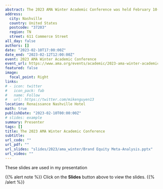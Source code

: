 ```yaml
---
abstract: The 2023 AMA Winter Academic Conference was held February 10-12, 2023
address:
  city: Nashville
  country: United States
  postcode: "37203"
  region: TN
  street: 611 Commerce Street
all_day: false
authors: []
date: "2023-02-10T17:00:00Z"
date_end: "2023-02-12T12:00:00Z"
event: 2023 AMA Winter Academic Conference
event_url: https://www.ama.org/events/academic/2023-ama-winter-academic-conference/
featured: false
image:
  focal_point: Right
links:
# - icon: twitter
#   icon_pack: fab
#   name: Follow
#   url: https://twitter.com/mikenguyen13
location: Renaissance Nashville Hotel
math: true
publishDate: "2023-02-10T00:00:00Z"
# slides: example
summary: Presenter
tags: []
title: The 2023 AMA Winter Academic Conference
subtitle: 
url_code: ""
url_pdf: ""
url_slides: "slides/2023/ama_winter/Brand Equity Meta-Analysis.pptx"
url_video: ""
---
```


These slides are used in my presentation

{{% alert note %}} Click on the **Slides** button above to view the slides. {{% /alert %}}
